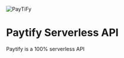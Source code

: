 ![PayTiFy](http://paytify.tk/img/paytifyLogo.png)
# Paytify Serverless API
Paytify is a 100% serverless API 